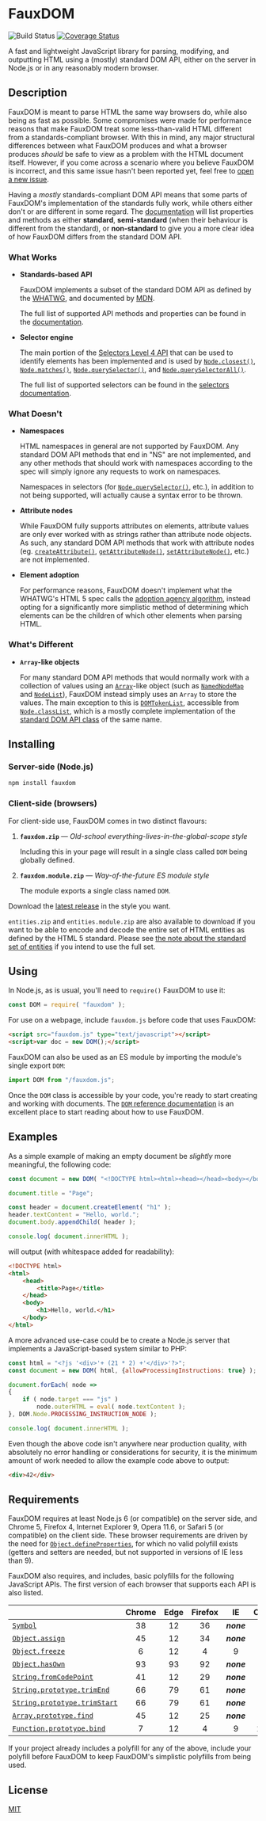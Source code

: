 # FauxDOM

![Build Status](https://github.com/sedouri/fauxdom/workflows/build/badge.svg) [![Coverage Status](https://coveralls.io/repos/github/sedouri/fauxdom/badge.svg?branch=master)](https://coveralls.io/github/sedouri/fauxdom?branch=master)

A fast and lightweight JavaScript library for parsing, modifying, and outputting HTML using a (mostly) standard DOM API, either on the server in Node.js or in any reasonably modern browser.

## Description

FauxDOM is meant to parse HTML the same way browsers do, while also being as fast as possible. Some compromises were made for performance reasons that make FauxDOM treat some less-than-valid HTML different from a standards-compliant browser. With this in mind, any major structural differences between what FauxDOM produces and what a browser produces *should* be safe to view as a problem with the HTML document itself. However, if you come across a scenario where you believe FauxDOM is incorrect, and this same issue hasn't been reported yet, feel free to [open a new issue](../../issues/new).

Having a *mostly* standards-compliant DOM API means that some parts of FauxDOM's implementation of the standards fully work, while others either don't or are different in some regard. The [documentation](docs/DOM.md) will list properties and methods as either **standard**, **semi-standard** (when their behaviour is different from the standard), or **non-standard** to give you a more clear idea of how FauxDOM differs from the standard DOM API.

### What Works

- **Standards-based API**

  FauxDOM implements a subset of the standard DOM API as defined by the [WHATWG](https://dom.spec.whatwg.org/), and documented by [MDN](https://developer.mozilla.org/en-US/docs/Web/API/Document_Object_Model).

  The full list of supported API methods and properties can be found in the [documentation](docs/DOM.md).

- **Selector engine**

  The main portion of the [Selectors Level 4 API](https://drafts.csswg.org/selectors-4/) that can be used to identify elements has been implemented and is used by [`Node.closest()`](docs/Node.md#methods-closest), [`Node.matches()`](docs/Node.md#methods-matches), [`Node.querySelector()`](docs/Node.md#methods-query-selector), and [`Node.querySelectorAll()`](docs/Node.md#methods-query-selector-all).
  
  The full list of supported selectors can be found in the [selectors documentation](docs/Selectors.md).

### What Doesn't

- **Namespaces**

  HTML namespaces in general are not supported by FauxDOM. Any standard DOM API methods that end in "NS" are not implemented, and any other methods that should work with namespaces according to the spec will simply ignore any requests to work on namespaces.

  Namespaces in selectors (for [`Node.querySelector()`](docs/Node.md#methods-query-selector), etc.), in addition to not being supported, will actually cause a syntax error to be thrown.

- **Attribute nodes**

  While FauxDOM fully supports attributes on elements, attribute values are only ever worked with as strings rather than attribute node objects. As such, any standard DOM API methods that work with attribute nodes (eg. [`createAttribute()`](https://developer.mozilla.org/en-US/docs/Web/API/Document/createAttribute), [`getAttributeNode()`](https://developer.mozilla.org/en-US/docs/Web/API/Element/getAttributeNode), [`setAttributeNode()`](https://developer.mozilla.org/en-US/docs/Web/API/Element/setAttributeNode), etc.) are not implemented.

- **Element adoption**

  For performance reasons, FauxDOM doesn't implement what the WHATWG's HTML 5 spec calls the [adoption agency algorithm](https://html.spec.whatwg.org/multipage/parsing.html#adoption-agency-algorithm), instead opting for a significantly more simplistic method of determining which elements can be the children of which other elements when parsing HTML.

### What's Different

- **`Array`-like objects**

  For many standard DOM API methods that would normally work with a collection of values using an [`Array`](https://developer.mozilla.org/en-US/docs/Web/JavaScript/Reference/Global_Objects/Array)-like object (such as [`NamedNodeMap`](https://developer.mozilla.org/en-US/docs/Web/API/NamedNodeMap) and [`NodeList`](https://developer.mozilla.org/en-US/docs/Web/API/NodeList)), FauxDOM instead simply uses an `Array` to store the values. The main exception to this is [`DOMTokenList`](docs/DOMTokenList.md), accessible from [`Node.classList`](docs/Node.md#properties-class-list), which is a mostly complete implementation of the [standard DOM API class](https://developer.mozilla.org/en-US/docs/Web/API/DOMTokenList) of the same name.

## Installing

### Server-side (Node.js)

```sh
npm install fauxdom
```

### Client-side (browsers)

For client-side use, FauxDOM comes in two distinct flavours:

1. **`fauxdom.zip`** &mdash; *Old-school everything-lives-in-the-global-scope style*

   Including this in your page will result in a single class called `DOM` being globally defined.

2. **`fauxdom.module.zip`** &mdash; *Way-of-the-future ES module style*

   The module exports a single class named `DOM`.

Download the [latest release](../../releases/latest) in the style you want.

<a name="entities-variants"></a>`entities.zip` and `entities.module.zip` are also available to download if you want to be able to encode and decode the entire set of HTML entities as defined by the HTML 5 standard. Please see [the note about the standard set of entities](docs/DOM.md#standard-entities-note) if you intend to use the full set.

## Using

In Node.js, as is usual, you'll need to `require()` FauxDOM to use it:

```javascript
const DOM = require( "fauxdom" );
```

For use on a webpage, include `fauxdom.js` before code that uses FauxDOM:

```html
<script src="fauxdom.js" type="text/javascript"></script>
<script>var doc = new DOM();</script>
```

FauxDOM can also be used as an ES module by importing the module's single export `DOM`:

```javascript
import DOM from "/fauxdom.js";
```

Once the `DOM` class is accessible by your code, you're ready to start creating and working with documents. The [`DOM` reference documentation](docs/DOM.md) is an excellent place to start reading about how to use FauxDOM.

## Examples

As a simple example of making an empty document be *slightly* more meaningful, the following code:

```javascript
const document = new DOM( "<!DOCTYPE html><html><head></head><body></body></html>" );

document.title = "Page";

const header = document.createElement( "h1" );
header.textContent = "Hello, world.";
document.body.appendChild( header );

console.log( document.innerHTML );
```

will output (with whitespace added for readability):

```html
<!DOCTYPE html>
<html>
    <head>
        <title>Page</title>
    </head>
    <body>
        <h1>Hello, world.</h1>
    </body>
</html>
```

A more advanced use-case could be to create a Node.js server that implements a JavaScript-based system similar to PHP:

```javascript
const html = "<?js '<div>'+ (21 * 2) +'</div>'?>";
const document = new DOM( html, {allowProcessingInstructions: true} );

document.forEach( node =>
{
    if ( node.target === "js" )
        node.outerHTML = eval( node.textContent );
}, DOM.Node.PROCESSING_INSTRUCTION_NODE );

console.log( document.innerHTML );
```

Even though the above code isn't anywhere near production quality, with absolutely no error handling or considerations for security, it is the minimum amount of work needed to allow the example code above to output:

```html
<div>42</div>
```

## Requirements

FauxDOM requires at least Node.js 6 (or compatible) on the server side, and Chrome 5, Firefox 4, Internet Explorer 9, Opera 11.6, or Safari 5 (or compatible) on the client side. These browser requirements are driven by the need for [`Object.defineProperties`](https://developer.mozilla.org/en-US/docs/Web/JavaScript/Reference/Global_Objects/Object/defineProperties), for which no valid polyfill exists (getters and setters are needed, but not supported in versions of IE less than 9).

FauxDOM also requires, and includes, basic polyfills for the following JavaScript APIs. The first version of each browser that supports each API is also listed.

|                                                              | Chrome | Edge | Firefox |     IE     | Opera | Safari |
| :----------------------------------------------------------- | :----: | :--: | :-----: | :--------: | :---: | :----: |
| [`Symbol`](https://developer.mozilla.org/en-US/docs/Web/JavaScript/Reference/Global_Objects/Symbol#Browser_compatibility) |   38   |  12  |   36    | ***none*** |  25   |   9    |
| [`Object.assign`](https://developer.mozilla.org/en-US/docs/Web/JavaScript/Reference/Global_Objects/Object/assign#Browser_compatibility) |   45   |  12  |   34    | ***none*** |  32   |   9    |
| [`Object.freeze`](https://developer.mozilla.org/en-US/docs/Web/JavaScript/Reference/Global_Objects/Object/freeze#Browser_compatibility) |   6    |  12  |    4    |     9      |  12   |  5.1   |
| [`Object.hasOwn`](https://developer.mozilla.org/en-US/docs/Web/JavaScript/Reference/Global_Objects/Object/hasOwn#browser_compatibility) |   93   |  93  |    92   | ***none*** |  79   |  15.4  |
| [`String.fromCodePoint`](https://developer.mozilla.org/en-US/docs/Web/JavaScript/Reference/Global_Objects/String/fromCodePoint#Browser_compatibility) |   41   |  12  |   29    | ***none*** |  28   |   10   |
| [`String.prototype.trimEnd`](https://developer.mozilla.org/en-US/docs/Web/JavaScript/Reference/Global_Objects/String/trimEnd#Browser_compatibility) |   66   |  79  |   61    | ***none*** |  53   |   12   |
| [`String.prototype.trimStart`](https://developer.mozilla.org/en-US/docs/Web/JavaScript/Reference/Global_Objects/String/trimStart#Browser_compatibility) |   66   |  79  |   61    | ***none*** |  53   |   12   |
| [`Array.prototype.find`](https://developer.mozilla.org/en-US/docs/Web/JavaScript/Reference/Global_Objects/Array/find#browser_compatibility) |   45   |  12  |   25    | ***none*** |  32   |   8    |
| [`Function.prototype.bind`](https://developer.mozilla.org/en-US/docs/Web/JavaScript/Reference/Global_Objects/Function/bind#Browser_compatibility) |   7    |  12  |    4    |     9      | 11.6  |  5.1   |

If your project already includes a polyfill for any of the above, include your polyfill before FauxDOM to keep FauxDOM's simplistic polyfills from being used.

## License

[MIT](LICENSE)